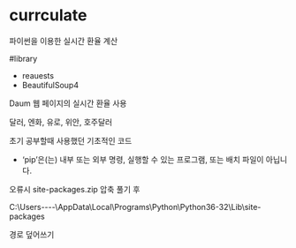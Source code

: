 # currculate

파이썬을 이용한 실시간 환율 계산


#library
  - reauests
  - BeautifulSoup4
  

Daum 웹 페이지의 실시간 환율 사용

달러, 엔화, 유로, 위안, 호주달러

초기 공부할때 사용했던 기초적인 코드



* ‘pip’은(는) 내부 또는 외부 명령, 실행할 수 있는 프로그램, 또는 배치 파일이 아닙니다. 

오류시 site-packages.zip 압축 풀기 후

C:\Users\----\AppData\Local\Programs\Python\Python36-32\Lib\site-packages 

경로 덮어쓰기
